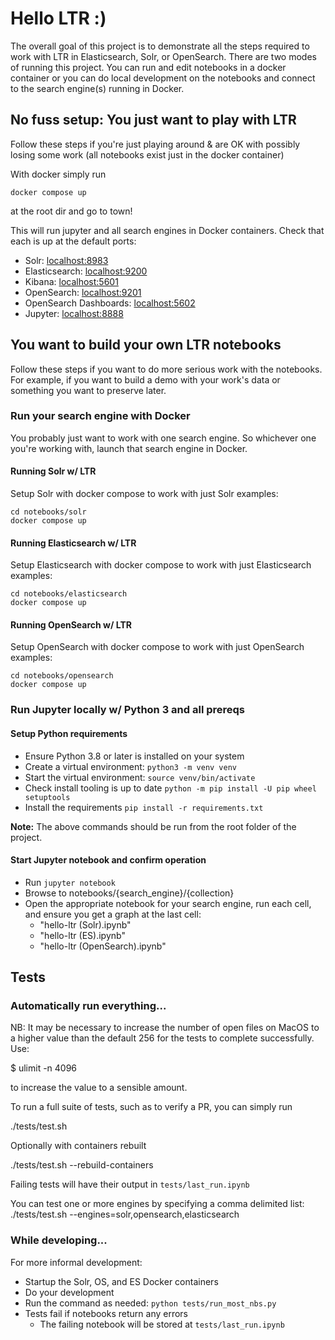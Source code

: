 # Hello LTR :)

The overall goal of this project is to demonstrate all the steps required to work with LTR in Elasticsearch, Solr, or OpenSearch. There are two modes of running this project. You can run and edit notebooks in a docker container or you can do local development on the notebooks and connect to the search engine(s) running in Docker.

## No fuss setup: You just want to play with LTR

Follow these steps if you're just playing around & are OK with possibly losing some work (all notebooks exist just in the docker container)

With docker simply run

```
docker compose up
```

at the root dir and go to town!

This will run jupyter and all search engines in Docker containers. Check that each is up at the default ports:

- Solr: [localhost:8983](localhost:8983)
- Elasticsearch: [localhost:9200](localhost:9200)
- Kibana: [localhost:5601](localhost:5601)
- OpenSearch: [localhost:9201](localhost:9201)
- OpenSearch Dashboards: [localhost:5602](localhost:5602)
- Jupyter: [localhost:8888](localhost:8888)

## You want to build your own LTR notebooks

Follow these steps if you want to do more serious work with the notebooks. For example, if you want to build a demo with your work's data or something you want to preserve later.

### Run your search engine with Docker

You probably just want to work with one search engine. So whichever one you're working with, launch that search engine in Docker.

#### Running Solr w/ LTR

Setup Solr with docker compose to work with just Solr examples:

```
cd notebooks/solr
docker compose up
```

#### Running Elasticsearch w/ LTR

Setup Elasticsearch with docker compose to work with just Elasticsearch examples:

```
cd notebooks/elasticsearch
docker compose up
```

#### Running OpenSearch w/ LTR

Setup OpenSearch with docker compose to work with just OpenSearch examples:

```
cd notebooks/opensearch
docker compose up
```

### Run Jupyter locally w/ Python 3 and all prereqs

#### Setup Python requirements

- Ensure Python 3.8 or later is installed on your system
- Create a virtual environment: `python3 -m venv venv`
- Start the virtual environment: `source venv/bin/activate`
- Check install tooling is up to date `python -m pip install -U pip wheel setuptools`
- Install the requirements `pip install -r requirements.txt`

__Note:__ The above commands should be run from the root folder of the project.

#### Start Jupyter notebook and confirm operation

- Run `jupyter notebook`
- Browse to notebooks/{search\_engine}/{collection} 
- Open the appropriate notebook for your search engine, run each cell, and ensure you get a graph at the last cell:
  - "hello-ltr (Solr).ipynb"
  - "hello-ltr (ES).ipynb"
  - "hello-ltr (OpenSearch).ipynb"

## Tests

### Automatically run everything...

NB: It may be necessary to increase the number of open files on MacOS to a
higher value than the default 256 for the tests to complete successfully. Use:

$ ulimit -n 4096

to increase the value to a sensible amount.

To run a full suite of tests, such as to verify a PR, you can simply run

./tests/test.sh

Optionally with containers rebuilt

./tests/test.sh --rebuild-containers

Failing tests will have their output in `tests/last_run.ipynb`

You can test one or more engines by specifying a comma delimited list:
./tests/test.sh --engines=solr,opensearch,elasticsearch

### While developing...

For more informal development:

- Startup the Solr, OS, and ES Docker containers
- Do your development
- Run the command as needed:
`python tests/run_most_nbs.py`
- Tests fail if notebooks return any errors
  - The failing notebook will be stored at `tests/last_run.ipynb`
